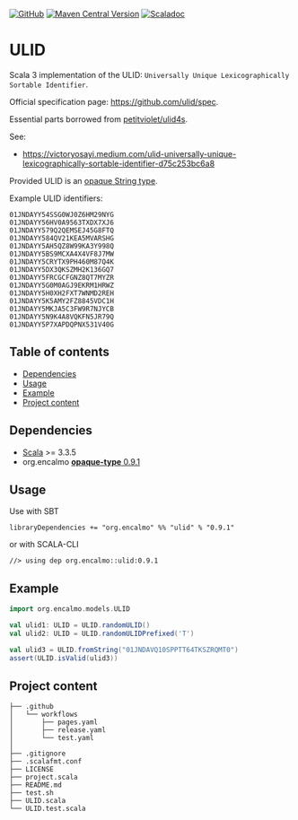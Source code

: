 <a href="https://github.com/encalmo/ulid">![GitHub](https://img.shields.io/badge/github-%23121011.svg?style=for-the-badge&logo=github&logoColor=white)</a> <a href="https://central.sonatype.com/artifact/org.encalmo/ulid_3" target="_blank">![Maven Central Version](https://img.shields.io/maven-central/v/org.encalmo/ulid_3?style=for-the-badge)</a> <a href="https://encalmo.github.io/ulid/scaladoc/org/encalmo/models.html" target="_blank"><img alt="Scaladoc" src="https://img.shields.io/badge/docs-scaladoc-red?style=for-the-badge"></a>

# ULID

Scala 3 implementation of the ULID: `Universally Unique Lexicographically Sortable Identifier`.

Official specification page: https://github.com/ulid/spec.

Essential parts borrowed from [petitviolet/ulid4s](https://github.com/petitviolet/ulid4s).

See: 
- https://victoryosayi.medium.com/ulid-universally-unique-lexicographically-sortable-identifier-d75c253bc6a8

Provided ULID is an [opaque String type](https://docs.scala-lang.org/scala3/book/types-opaque-types.html).

Example ULID identifiers:

```
01JNDAYY54SSG0WJ0Z6HM29NYG
01JNDAYY56HV0A9563TXDX7XJ6
01JNDAYY579Q2QEMSEJ45G8FTQ
01JNDAYY584QV21KEA5MVARSHG
01JNDAYY5AH5QZ8W99KA3Y998Q
01JNDAYY5BS9MCXA4X4VF8J7MW
01JNDAYY5CRYTX9PH460M87Q4K
01JNDAYY5DX3QKSZMH2K136GQ7
01JNDAYY5FRCGCFGNZ8QT7MYZR
01JNDAYY5G0M0AGJ9EKRM1HRWZ
01JNDAYY5H0XH2FXT7WNMD2REH
01JNDAYY5K5AMY2FZ8845VDC1H
01JNDAYY5MKJA5C3FW9R7NJYCB
01JNDAYY5N9K4A8VQKFN5JR79Q
01JNDAYY5P7XAPDQPNX531V40G
```

## Table of contents

- [Dependencies](#dependencies)
- [Usage](#usage)
- [Example](#example)
- [Project content](#project-content)

## Dependencies

   - [Scala](https://www.scala-lang.org) >= 3.3.5
   - org.encalmo [**opaque-type** 0.9.1](https://central.sonatype.com/artifact/org.encalmo/opaque-type_3)

## Usage

Use with SBT

    libraryDependencies += "org.encalmo" %% "ulid" % "0.9.1"

or with SCALA-CLI

    //> using dep org.encalmo::ulid:0.9.1

## Example

```scala
import org.encalmo.models.ULID

val ulid1: ULID = ULID.randomULID()
val ulid2: ULID = ULID.randomULIDPrefixed('T')

val ulid3 = ULID.fromString("01JNDAVQ10SPPTT64TKSZRQMT0")
assert(ULID.isValid(ulid3))
```


## Project content

```
├── .github
│   └── workflows
│       ├── pages.yaml
│       ├── release.yaml
│       └── test.yaml
│
├── .gitignore
├── .scalafmt.conf
├── LICENSE
├── project.scala
├── README.md
├── test.sh
├── ULID.scala
└── ULID.test.scala
```


